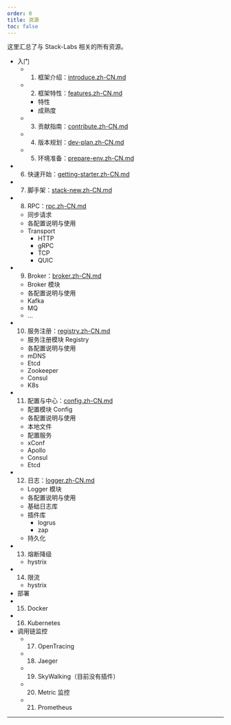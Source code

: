 ```yaml
---
order: 0
title: 资源
toc: false
---
```


这里汇总了与 Stack-Labs 相关的所有资源。

- 入门
  - 1. 框架介绍：[introduce.zh-CN.md](stack-rpc/introduce.zh-CN.md)
  - 2. 框架特性：[features.zh-CN.md](stack-rpc/features.zh-CN.md)
    - 特性
    - 成熟度
  - 3. 贡献指南：[contribute.zh-CN.md](stack-rpc/contribute.zh-CN.md)
  - 4. 版本规划：[dev-plan.zh-CN.md](stack-rpc/dev-plan.zh-CN.md)
  - 5. 环境准备：[prepare-env.zh-CN.md](stack-rpc/prepare-env.zh-CN.md)
- 6. 快速开始：[getting-starter.zh-CN.md](stack-rpc/getting-starter.zh-CN.md)
- 7. 脚手架：[stack-new.zh-CN.md](stack-rpc/stack-new.zh-CN.md)
- 8. RPC：[rpc.zh-CN.md](stack-rpc/rpc.zh-CN.md)
  - 同步请求
  - 各配置说明与使用
  - Transport
    - HTTP
    - gRPC
    - TCP
    - QUIC
- 9. Broker：[broker.zh-CN.md](stack-rpc/broker.zh-CN.md)
  - Broker 模块
  - 各配置说明与使用
  - Kafka
  - MQ
  - ...
- 10. 服务注册：[registry.zh-CN.md](stack-rpc/registry.zh-CN.md)
  - 服务注册模块 Registry
  - 各配置说明与使用
  - mDNS
  - Etcd
  - Zookeeper
  - Consul
  - K8s
- 11. 配置与中心：[config.zh-CN.md](stack-rpc/config.zh-CN.md)
  - 配置模块 Config
  - 各配置说明与使用
  - 本地文件
  - 配置服务
  - xConf
  - Apollo
  - Consul
  - Etcd
- 12. 日志：[logger.zh-CN.md](stack-rpc/logger.zh-CN.md)
  - Logger 模块
  - 各配置说明与使用
  - 基础日志库
  - 插件库
    - logrus
    - zap
  - 持久化
- 13. 熔断降级
  - hystrix
- 14. 限流
  - hystrix
- 部署
- 15. Docker
- 16. Kubernetes
- 调用链监控
  - 17. OpenTracing
  - 18. Jaeger
  - 19. SkyWalking（目前没有插件）
  - 20. Metric 监控
  - 21. Prometheus

---
